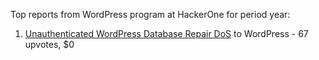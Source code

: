 Top reports from WordPress program at HackerOne for period year:

1. [Unauthenticated WordPress Database Repair DoS](https://hackerone.com/reports/2786591) to WordPress - 67 upvotes, $0
